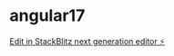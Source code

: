# angular17

[Edit in StackBlitz next generation editor ⚡️](https://stackblitz.com/~/github.com/prajakta16m/angular17)